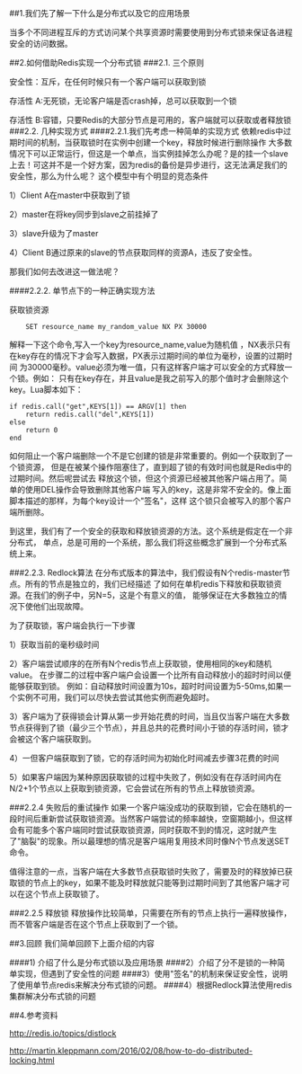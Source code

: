 ##1.我们先了解一下什么是分布式以及它的应用场景

当多个不同进程互斥的方式访问某个共享资源时需要使用到分布式锁来保证各进程安全的访问数据。

##2.如何借助Redis实现一个分布式锁
###2.1. 三个原则

安全性：互斥，在任何时候只有一个客户端可以获取到锁

存活性 A:无死锁，无论客户端是否crash掉，总可以获取到一个锁

存活性 B:容错，只要Redis的大部分节点是可用的，客户端就可以获取或者释放锁
###2.2. 几种实现方式
####2.2.1.我们先考虑一种简单的实现方式
依赖redis中过期时间的机制，当获取锁时在实例中创建一个key，释放时候进行删除操作
大多数情况下可以正常运行，但这是一个单点，当实例挂掉怎么办呢？是的挂一个slave上去！可这并不是一个好方案，因为redis的备份是异步进行，这无法满足我们的安全性，那么为什么呢？
这个模型中有个明显的竞态条件

1）Client A在master中获取到了锁

2）master在将key同步到slave之前挂掉了

3）slave升级为了master

4）Client B通过原来的slave的节点获取同样的资源A，违反了安全性。

那我们如何去改进这一做法呢？

####2.2.2. 单节点下的一种正确实现方法

获取锁资源

```
    SET resource_name my_random_value NX PX 30000
```

解释一下这个命令,写入一个key为resource_name,value为随机值
，NX表示只有在key存在的情况下才会写入数据，PX表示过期时间的单位为毫秒，设置的过期时间
为30000毫秒。value必须为唯一值，只有这样客户端才可以安全的方式释放一个锁。例如：
只有在key存在，并且value是我之前写入的那个值时才会删除这个key。Lua脚本如下：

```
if redis.call("get",KEYS[1]) == ARGV[1] then
    return redis.call("del",KEYS[1])
else
    return 0
end
```

如何阻止一个客户端删除一个不是它创建的锁是非常重要的。例如一个获取到了一个锁资源，
但是在被某个操作阻塞住了，直到超了锁的有效时间也就是Redis中的过期时间。然后呢尝试去
释放这个锁，但这个资源已经被其他客户端占用了。简单的使用DEL操作会导致删除其他客户端
写入的key，这是非常不安全的。像上面脚本描述的那样，为每个key设计一个"签名"，这样
这个锁只会被写入的那个客户端所删除。

到这里，我们有了一个安全的获取和释放锁资源的方法。这个系统是假定在一个非分布式，
单点，总是可用的一个系统，那么我们将这些概念扩展到一个分布式系统上来。

###2.2.3. Redlock算法
在分布式版本的算法中，我们假设有N个redis-master节点。所有的节点是独立的，我们已经描述
了如何在单机redis下释放和获取锁资源。在我们的例子中，另N=5，这是个有意义的值，
能够保证在大多数独立的情况下使他们出现故障。

为了获取锁，客户端会执行一下步骤

1）获取当前的毫秒级时间

2）客户端尝试顺序的在所有N个redis节点上获取锁，使用相同的key和随机value。
在步骤二的过程中客户端户会设置一个比所有自动释放小的超时时间以便能够获取到锁。
例如：自动释放时间设置为10s，超时时间设置为5-50ms,如果一个实例不可用，我们可以尽快去尝试其他实例而避免超时。

3）客户端为了获得锁会计算从第一步开始花费的时间，当且仅当客户端在大多数节点获得到了锁（最少三个节点），并且总共的花费时间小于锁的存活时间，锁才会被这个客户端获取到。

4）一但客户端获取到了锁，它的存活时间为初始化时间减去步骤3花费的时间

5）如果客户端因为某种原因获取锁的过程中失败了，例如没有在存活时间内在N/2+1个节点以上获取到锁资源，它会尝试在所有的节点上释放锁资源。


###2.2.4 失败后的重试操作
如果一个客户端没成功的获取到锁，它会在随机的一段时间后重新尝试获取锁资源。当然客户端尝试的频率越快，空窗期越小，但这样会有可能多个客户端同时尝试获取锁资源，同时获取不到的情况，这时就产生了"脑裂"的现象。所以最理想的情况是客户端用复用技术同时像N个节点发送SET命令。

值得注意的一点，当客户端在大多数节点获取锁时失败了，需要及时的释放掉已获取锁的节点上的key，如果不能及时释放就只能等到过期时间到了其他客户端才可以在这个节点上获取锁了。

###2.2.5 释放锁
释放操作比较简单，只需要在所有的节点上执行一遍释放操作，而不管客户端是否在这个节点上获取到了一个锁。


##3.回顾
我们简单回顾下上面介绍的内容

####1) 介绍了什么是分布式锁以及应用场景
####2）介绍了分不是锁的一种简单实现，但遇到了安全性的问题
####3）使用"签名"的机制来保证安全性，说明了使用单节点redis来解决分布式锁的问题。
####4）根据Redlock算法使用redis集群解决分布式锁的问题


##4.参考资料

http://redis.io/topics/distlock

http://martin.kleppmann.com/2016/02/08/how-to-do-distributed-locking.html


